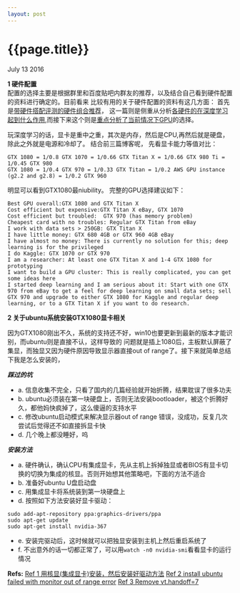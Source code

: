 ```yaml
---
layout: post
---
```


{{page.title}}
==========
<p class="meta">July 13 2016</p>

**1 硬件配置**  
配置的选择主要是根据群里和百度贴吧内群友的推荐，以及结合自己看到硬件配置的资料进行确定的。目前看来
比较有用的关于硬件配置的资料有这几方面：
首先是[带硬件搭配评测的硬件组合推荐](http://timdettmers.com/2015/03/09/deep-learning-hardware-guide/)，
这一篇则是侧重从分析[各硬件的在深度学习起到什么作用](http://graphific.github.io/posts/building-a-deep-learning-dream-machine/),而接下来这个则是[重点分析了当前情况下GPU](http://timdettmers.com/2014/08/14/which-gpu-for-deep-learning/)的选择。

玩深度学习的话，显卡是重中之重，其次是内存，然后是CPU,再然后就是硬盘，除此之外就是电源和冷却了。
结合前三篇博客呢，
先看显卡能力等值对比：  
```  
GTX 1080 = 1/0.8 GTX 1070 = 1/0.66 GTX Titan X = 1/0.66 GTX 980 Ti = 1/0.45 GTX 980
GTX 1080 = 1/0.4 GTX 970 = 1/0.33 GTX Titan = 1/0.2 AWS GPU instance (g2.2 and g2.8) = 1/0.2 GTX 960
```
明显可以看到GTX1080最niubility。
完整的GPU选择建议如下：
```  
Best GPU overall:GTX 1080 and GTX Titan X  
Cost efficient but expensive:GTX Titan X eBay, GTX 1070  
Cost efficient but troubled:  GTX 970 (has memory problem)  
Cheapest card with no troubles: Regular GTX Titan from eBay  
I work with data sets > 250GB: GTX Titan X  
I have little money: GTX 680 4GB or GTX 960 4GB eBay  
I have almost no money: There is currently no solution for this; deep learning is for the privileged  
I do Kaggle: GTX 1070 or GTX 970  
I am a researcher: At least one GTX Titan X and 1-4 GTX 1080 for prototyping  
I want to build a GPU cluster: This is really complicated, you can get some ideas here  
I started deep learning and I am serious about it: Start with one GTX 970 from eBay to get a feel for deep learning on small data sets; sell GTX 970 and upgrade to either GTX 1080 for Kaggle and regular deep learning, or to a GTX Titan X if you want to do research.
```

**2 关于ubuntu系统安装GTX1080显卡相关**

因为GTX1080刚出不久，系统的支持还不好，win10也要更新到最新的版本才能识别，而ubuntu则是直接不认，这样导致的
问题就是插上1080后，主板默认屏蔽了集显，而独显又因为硬件原因导致显示器直接out of range了。接下来就简单总结
下我是怎么安装的，

***踩过的坑***
 
 - a. 信息收集不完全，只看了国内的几篇经验就开始折腾，结果耽误了很多功夫  
 - b. ubuntu必须装在第一块硬盘上，否则无法安装bootloader，被这个折腾好久，都他妈快疯掉了，这么傻逼的支持水平
 - c. 修改ubuntu启动模式来解决显示器out of range 错误，没成功，反复几次尝试后觉得还不如直接拆显卡快
 - d. 几个晚上都没睡好，呜

***安装方法***   

 - a. 硬件确认，确认CPU有集成显卡，先从主机上拆掉独显或者BIOS有显卡切换的切换为集成的核显。否则开始想其他策略吧，下面的方法不适合
 - b. 准备好ubuntu U盘启动盘
 - c. 用集成显卡将系统装到第一块硬盘上
 - d. 按照如下方法安装好显卡驱动：
 
```
sudo add-apt-repository ppa:graphics-drivers/ppa
sudo apt-get update
sudo apt-get install nvidia-367
```
 - e. 安装完驱动后，这时候就可以把独显安装到主机上然后重启系统了
 - f. 不出意外的话一切都正常了，可以用``watch -n0 nvidia-smi``看看显卡的运行情况

**Refs:**
[Ref 1 用核显(集成显卡)安装，然后安装好驱动方法](http://superuser.com/questions/1095597/linux-install-monitor-out-of-range)
[Ref 2 install ubuntu failed with monitor out of range error](http://superuser.com/questions/1095597/linux-install-monitor-out-of-range)
[Ref 3 Remove vt.handoff=7 ](http://ubuntuforums.org/showthread.php?t=1751950)

